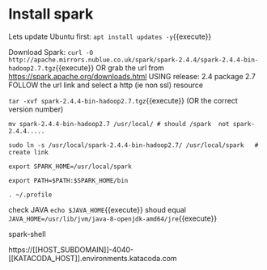 # Install spark


Lets update Ubuntu first:
`apt install updates -y`{{execute}}

Download Spark:
`curl -O http://apache.mirrors.nublue.co.uk/spark/spark-2.4.4/spark-2.4.4-bin-hadoop2.7.tgz`{{execute}}
OR grab the url from https://spark.apache.org/downloads.html
USING  release: 2.4
      package 2.7
FOLLOW the url link and select a http (ie non ssl) resource


`tar -xvf spark-2.4.4-bin-hadoop2.7.tgz`{{execute}}
(OR the correct version number)


```
mv spark-2.4.4-bin-hadoop2.7 /usr/local/ # should /spark  not spark-2.4.4.....

sudo ln -s /usr/local/spark-2.4.4-bin-hadoop2.7/ /usr/local/spark   # create link

export SPARK_HOME=/usr/local/spark

export PATH=$PATH:$SPARK_HOME/bin

. ~/.profile
```

check JAVA
`echo $JAVA_HOME`{{execute}}
shoud equal
`JAVA_HOME=/usr/lib/jvm/java-8-openjdk-amd64/jre`{{execute}}

spark-shell



 https://[[HOST_SUBDOMAIN]]-4040-[[KATACODA_HOST]].environments.katacoda.com
